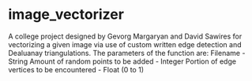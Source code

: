 # image_vectorizer

A college project designed by Gevorg Margaryan and David Sawires for vectorizing a given image via use of custom written edge detection and Dealuanay triangulations.
The parameters of the function are:
  Filename - String
  Amount of random points to be added - Integer
  Portion of edge vertices to be encountered - Float (0 to 1)
